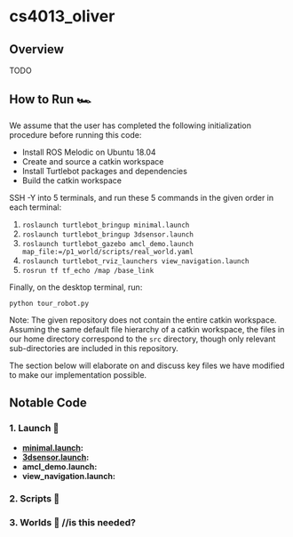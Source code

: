 # cs4013_oliver

## Overview

TODO

## How to Run 🏎️

We assume that the user has completed the following initialization procedure before running this code:

* Install ROS Melodic on Ubuntu 18.04
* Create and source a catkin workspace
* Install Turtlebot packages and dependencies
* Build the catkin workspace

SSH -Y into 5 terminals, and run these 5 commands in the given order in each terminal:

1. `roslaunch turtlebot_bringup minimal.launch`
2. `roslaunch turtlebot_bringup 3dsensor.launch`
3. `roslaunch turtlebot_gazebo amcl_demo.launch map_file:=/p1_world/scripts/real_world.yaml`
4. `roslaunch turtlebot_rviz_launchers view_navigation.launch`
5. `rosrun tf tf_echo /map /base_link`

Finally, on the desktop terminal, run:

`python tour_robot.py`

Note: The given repository does not contain the entire catkin workspace. Assuming the same default file hierarchy of a catkin workspace, the files in our home directory correspond to the `src` directory, though only relevant sub-directories are included in this repository.

The section below will elaborate on and discuss key files we have modified to make our implementation possible.

## Notable Code

### 1. Launch 📁
* **[minimal.launch](https://github.com/nxm23763/cs4013_oliver/blob/main/turtlebot_bringup/launch/minimal.launch):**
* **[3dsensor.launch](https://github.com/nxm23763/cs4013_oliver/blob/main/turtlebot_bringup/launch/3dsensor.launch):**
* **amcl_demo.launch:**
* **view_navigation.launch:**

### 2. Scripts 📁

### 3. Worlds 📁 //is this needed?

